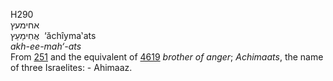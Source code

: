 <body>
  <p>H290<br>  אחימעץ  <br> אֲחִימַעַץ  ‎  ‘ăchı̂yma‛ats  <br><i>akh-ee-mah‘-ats </i><br>From <a href="h0251.htm">251</a> and the equivalent of <a href="h4619.htm">4619</a>  <i>brother</i> <i>of</i> <i>anger</i>; <i>Achimaats</i>, the name of three Israelites: - Ahimaaz.<br></p>
 </body>
